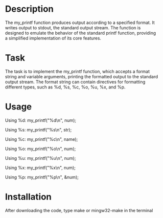 # Description

The my_printf function produces output according to a specified format. It writes output to stdout, the standard output stream. The function is designed to emulate the behavior of the standard printf function, providing a simplified implementation of its core features.

# Task

The task is to implement the my_printf function, which accepts a format string and variable arguments, printing the formatted output to the standard output stream. The format string can contain directives for formatting different types, such as %d, %s, %c, %o, %u, %x, and %p.

# Usage

Using %d:
my_printf("%d\n", num);

Using %s:
my_printf("\%s\n", str);

Using %c:
my_printf("%c\n", name);

Using %o:
my_printf("%o\n", num);

Using %u:
my_printf("%u\n", num);

Using %x:
my_printf("%x\n", num);

Using %p:
my_printf("%p\n", &num);

# Installation

After downloading the code, type make or mingw32-make in the terminal

